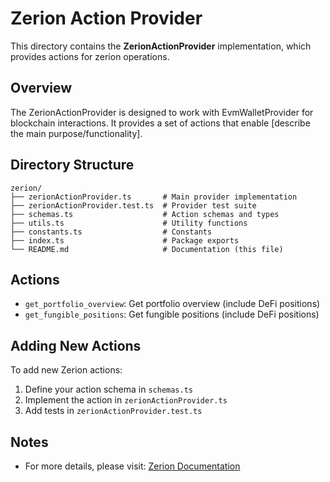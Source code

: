 # Zerion Action Provider

This directory contains the **ZerionActionProvider** implementation, which provides actions for zerion operations.

## Overview

The ZerionActionProvider is designed to work with EvmWalletProvider for blockchain interactions. It provides a set of actions that enable [describe the main purpose/functionality].

## Directory Structure

```
zerion/
├── zerionActionProvider.ts       # Main provider implementation
├── zerionActionProvider.test.ts  # Provider test suite
├── schemas.ts                    # Action schemas and types
├── utils.ts                      # Utility functions
├── constants.ts                  # Constants
├── index.ts                      # Package exports
└── README.md                     # Documentation (this file)
```

## Actions

- `get_portfolio_overview`: Get portfolio overview (include DeFi positions)
- `get_fungible_positions`: Get fungible positions (include DeFi positions)

## Adding New Actions

To add new Zerion actions:

1. Define your action schema in `schemas.ts`
2. Implement the action in `zerionActionProvider.ts`
3. Add tests in `zerionActionProvider.test.ts`

## Notes

- For more details, please visit: [Zerion Documentation](https://developers.zerion.io/reference/wallets/)